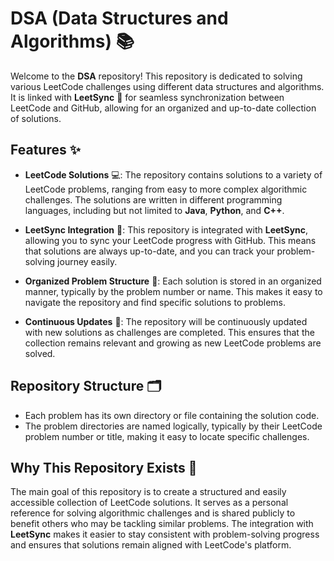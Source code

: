 # DSA (Data Structures and Algorithms) 📚

Welcome to the **DSA** repository! This repository is dedicated to solving various LeetCode challenges using different data structures and algorithms. It is linked with **LeetSync** 🔄 for seamless synchronization between LeetCode and GitHub, allowing for an organized and up-to-date collection of solutions.

## Features ✨

* **LeetCode Solutions** 💻: The repository contains solutions to a variety of LeetCode problems, ranging from easy to more complex algorithmic challenges. The solutions are written in different programming languages, including but not limited to **Java**, **Python**, and **C++**.

* **LeetSync Integration** 🔄: This repository is integrated with **LeetSync**, allowing you to sync your LeetCode progress with GitHub. This means that solutions are always up-to-date, and you can track your problem-solving journey easily.

* **Organized Problem Structure** 📂: Each solution is stored in an organized manner, typically by the problem number or name. This makes it easy to navigate the repository and find specific solutions to problems.

* **Continuous Updates** 🔄: The repository will be continuously updated with new solutions as challenges are completed. This ensures that the collection remains relevant and growing as new LeetCode problems are solved.

## Repository Structure 🗂️

* Each problem has its own directory or file containing the solution code.
* The problem directories are named logically, typically by their LeetCode problem number or title, making it easy to locate specific challenges.

## Why This Repository Exists 🤔

The main goal of this repository is to create a structured and easily accessible collection of LeetCode solutions. It serves as a personal reference for solving algorithmic challenges and is shared publicly to benefit others who may be tackling similar problems. The integration with **LeetSync** makes it easier to stay consistent with problem-solving progress and ensures that solutions remain aligned with LeetCode's platform.

